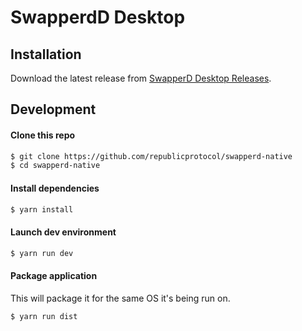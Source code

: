 # SwapperdD Desktop

## Installation

Download the latest release from [SwapperD Desktop Releases](https://github.com/republicprotocol/swapperd-native-releases/releases/).

## Development

#### Clone this repo

```bash
$ git clone https://github.com/republicprotocol/swapperd-native
$ cd swapperd-native
```

#### Install dependencies

```bash
$ yarn install
```

#### Launch dev environment

```bash
$ yarn run dev
```

#### Package application

This will package it for the same OS it's being run on.

```bash
$ yarn run dist
```
